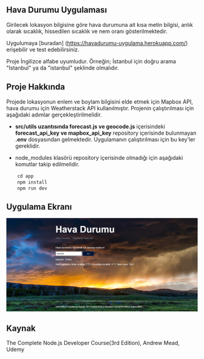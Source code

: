 ## Hava Durumu Uygulaması

Girilecek lokasyon bilgisine göre hava durumuna ait kısa metin bilgisi, anlık olarak sıcaklık, hissedilen sıcaklık ve nem oranı gösterilmektedir.

Uygulumaya [buradan] (https://havadurumu-uygulama.herokuapp.com/) erişebilir ve test edebilirsiniz.

Proje İngilizce alfabe uyumludur. Örneğin; İstanbul için doğru arama "Istanbul" ya da "istanbul" şeklinde olmalıdır.

## Proje Hakkında

Projede lokasyonun enlem ve boylam bilgisini elde etmek için Mapbox API, hava durumu için Weatherstack API kullanılmıştır. Projenin çalıştırılması için aşağıdaki adımlar gerçekleştirilmelidir.

- **src/utils uzantısında forecast.js ve geocode.js** içerisindeki **forecast_api_key ve mapbox_api_key** repository içerisinde bulunmayan **.env** dosyasından gelmektedir. Uygulamanın çalıştırılması için bu key'ler gereklidir.

- node_modules klasörü repository içerisinde olmadığı için aşağıdaki komutlar takip edilmelidir.

```
    cd app
    npm install
    npm run dev

```

## Uygulama Ekranı

![Ana ekran](/public/img/main.png)

## Kaynak

The Complete Node.js Developer Course(3rd Edition), Andrew Mead, Udemy

